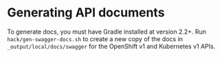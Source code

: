 Generating API documents
========================

To generate docs, you must have Gradle installed at version 2.2+. Run `hack/gen-swagger-docs.sh` to create a new copy of
the docs in `_output/local/docs/swagger` for the OpenShift v1 and Kubernetes v1 APIs.